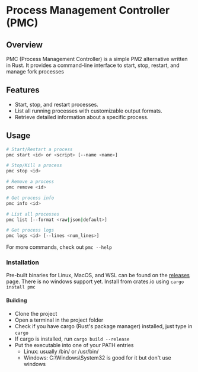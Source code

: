 # Process Management Controller (PMC)

## Overview

PMC (Process Management Controller) is a simple PM2 alternative written in Rust. It provides a command-line interface to start, stop, restart, and manage fork processes

## Features

- Start, stop, and restart processes.
- List all running processes with customizable output formats.
- Retrieve detailed information about a specific process.

## Usage

```bash
# Start/Restart a process
pmc start <id> or <script> [--name <name>]

# Stop/Kill a process
pmc stop <id>

# Remove a process
pmc remove <id>

# Get process info
pmc info <id>

# List all processes
pmc list [--format <raw|json|default>]

# Get process logs
pmc logs <id> [--lines <num_lines>]
```

For more commands, check out `pmc --help`

### Installation

Pre-built binaries for Linux, MacOS, and WSL can be found on the [releases](releases) page. There is no windows support yet.
Install from crates.io using `cargo install pmc`

#### Building

- Clone the project
- Open a terminal in the project folder
- Check if you have cargo (Rust's package manager) installed, just type in `cargo`
- If cargo is installed, run `cargo build --release`
- Put the executable into one of your PATH entries
  - Linux: usually /bin/ or /usr/bin/
  - Windows: C:\Windows\System32 is good for it but don't use windows
